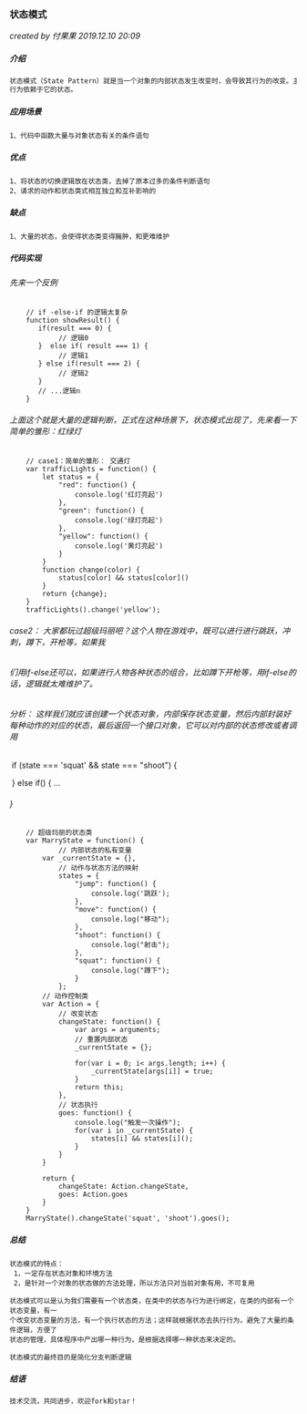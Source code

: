 ### 状态模式

*created by 付果果  2019.12.10  20:09*

##### 介绍

```javascript
状态模式（State Pattern）就是当一个对象的内部状态发生改变时，会导致其行为的改变。主要是解决对象的
行为依赖于它的状态。
```

##### 应用场景

```
1、代码中函数大量与对象状态有关的条件语句
```

##### **优点** 

```
1、将状态的切换逻辑放在状态类，去掉了原本过多的条件判断语句
2、请求的动作和状态类式相互独立和互补影响的
```

##### 缺点

```
1、大量的状态，会使得状态类变得臃肿，和更难维护
```

##### 代码实现

###### 先来一个反例

```
    // if -else-if 的逻辑太复杂
    function showResult() {
       if(result === 0) {
            // 逻辑0
       }  else if( result === 1) {
            // 逻辑1
       } else if(result === 2) {
            // 逻辑2
       }
       // ...逻辑n
    }
```

###### 上面这个就是大量的逻辑判断，正式在这种场景下，状态模式出现了，先来看一下简单的雏形：红绿灯

```
    // case1：简单的雏形： 交通灯
    var trafficLights = function() {
        let status = {
            "red": function() {
                console.log('红灯亮起')
            },
            "green": function() {
                console.log('绿灯亮起')
            },
            "yellow": function() {
                console.log('黄灯亮起')
            }
        }
        function change(color) {
            status[color] && status[color]()
        }
        return {change};
    }
    trafficLights().change('yellow');
```

###### case2： 大家都玩过超级玛丽吧？这个人物在游戏中，既可以进行进行跳跃，冲刺，蹲下，开枪等，如果我

###### 们用if-else还可以，如果进行人物各种状态的组合，比如蹲下开枪等，用if-else的话，逻辑就太难维护了。

######     分析： 这样我们就应该创建一个状态对象，内部保存状态变量，然后内部封装好每种动作的对应的状态，最后返回一个接口对象，它可以对内部的状态修改或者调用 

​    if (state === 'squat' && state === "shoot") { 

​    } else if() {        ...

######     }

```
    // 超级玛丽的状态类
    var MarryState = function() {
            // 内部状态的私有变量
        var _currentState = {},
            // 动作与状态方法的映射
            states = {
                "jump": function() {
                    console.log('跳跃');
                },
                "move": function() {
                    console.log("移动");
                },
                "shoot": function() {
                    console.log("射击");
                },
                "squat": function() {
                    console.log("蹲下");
                }
            };
        // 动作控制类
        var Action = {
        	// 改变状态
            changeState: function() {
                var args = arguments;
                // 重置内部状态
                _currentState = {};

                for(var i = 0; i< args.length; i++) {
                    _currentState[args[i]] = true;
                }
                return this;
            },
            // 状态执行
            goes: function() {
                console.log("触发一次操作");
                for(var i in _currentState) {
                    states[i] && states[i]();
                }
            }
        }

        return {
            changeState: Action.changeState,
            goes: Action.goes
        }
    }
    MarryState().changeState('squat', 'shoot').goes();
```

##### 总结

```
状态模式的特点：
 1，一定存在状态对象和环境方法
 2，是针对一个对象的状态做的方法处理，所以方法只对当前对象有用，不可复用

状态模式可以是认为我们需要有一个状态类，在类中的状态与行为进行绑定，在类的内部有一个状态变量，有一
个改变状态变量的方法，有一个执行状态的方法；这样就根据状态去执行行为，避免了大量的条件逻辑，方便了
状态的管理，具体程序中产出哪一种行为，是根据选择哪一种状态来决定的。

状态模式的最终目的是简化分支判断逻辑
```

##### 结语

```javascript
技术交流，共同进步，欢迎fork和star！
```

